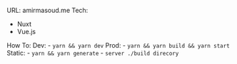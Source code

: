 URL: amirmasoud.me
Tech:
  - Nuxt
  - Vue.js

How To:
  Dev:
    - `yarn && yarn dev`
  Prod:
    - `yarn && yarn build && yarn start`
  Static:
    - `yarn && yarn generate`
    - `server ./build direcory`
